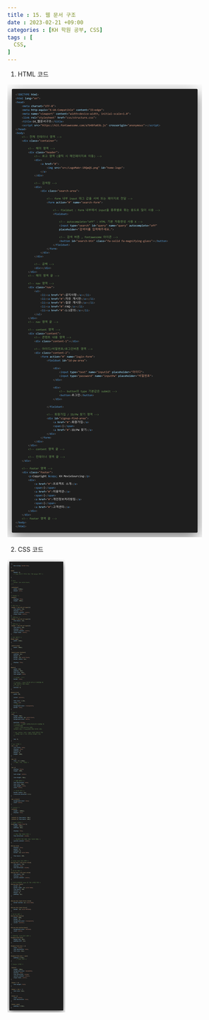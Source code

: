 ```yaml
---
title : 15. 웹 문서 구조
date : 2023-02-21 +09:00
categories : [KH 학원 공부, CSS]
tags : [
  CSS,
]
---
```

<!-- ![](/assets/img/CSS/aaaa.png){:style="border:1px solid #eaeaea; border-radius: 7px; padding: 0px;" } -->
<!-- ![](/assets/img/CSS/layout50.png){:style="width:1000px" } -->

1) HTML 코드

![](/assets/img/CSS/15-1.png)

2) CSS 코드

![](/assets/img/CSS/15-2.png)
